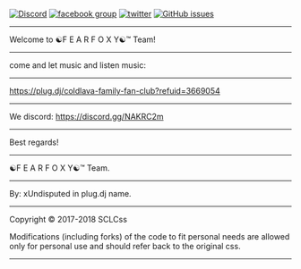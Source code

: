 [![Discord](https://img.shields.io/discord/450685330887016451.svg)](https://discord.gg/pqTgPd6) [![facebook group](https://img.shields.io/badge/facebook-group-3b5998.svg?style=flat)](https://goo.gl/tYBE1L) [![twitter](https://img.shields.io/twitter/follow/FearFoxYPlugdj.svg?style=social)](https://twitter.com/FearFoxYPlugdj) [![GitHub issues](https://img.shields.io/github/issues/badges/shields.svg?style=popout)](https://github.com/xUndisputed/SCLCss/issues)
___________________________________________________________________________________________________________________________________
Welcome to ☯F E A R F O X Y☯™ Team!
___________________________________________________________________________________________________________________________________
come and let music and listen music: 
___________________________________________________________________________________________________________________________________
https://plug.dj/coldlava-family-fan-club?refuid=3669054
___________________________________________________________________________________________________________________________________
We discord: https://discord.gg/NAKRC2m
___________________________________________________________________________________________________________________________________
Best regards!
___________________________________________________________________________________________________________________________________
☯F E A R F O X Y☯™ Team.
___________________________________________________________________________________________________________________________________
By: xUndisputed in plug.dj name.
___________________________________________________________________________________________________________________________________
Copyright © 2017-2018 SCLCss

Modifications (including forks) of the code to fit personal needs are allowed only for personal use and should refer back to the original css.
___________________________________________________________________________________________________________________________________
